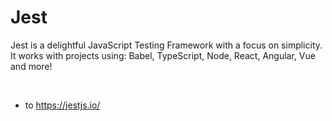 # Jest

Jest is a delightful JavaScript Testing Framework with a focus on simplicity. <br>
It works with projects using: Babel, TypeScript, Node, React, Angular, Vue and more! <br>

<br>

- to https://jestjs.io/

